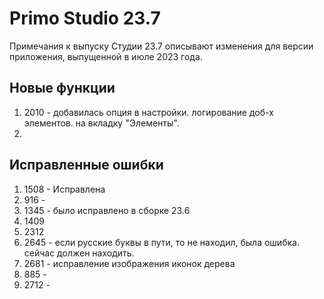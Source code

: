 # Primo Studio 23.7
Примечания к выпуску Студии 23.7 описывают изменения для версии приложения, выпущенной в июле 2023 года.

## Новые функции 
1.  2010 - добавилась опция в настройки. логирование доб-х элементов. на вкладку "Элементы". 
2.  

## Исправленные ошибки
1. 1508 - Исправлена
2. 916 -
3. 1345 - было исправлено в сборке 23.6
4. 1409
5. 2312
6. 2645 - если русские буквы в пути, то не находил, была ошибка. сейчас должен находить.
7. 2681 - исправление изображения иконок дерева
8. 885 -
9. 2712 - 
